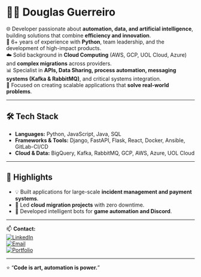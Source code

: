 # 👨‍💻 Douglas Guerreiro

🌐 Developer passionate about **automation, data, and artificial intelligence**, building solutions that combine **efficiency and innovation**.  
🚀 6+ years of experience with **Python**, team leadership, and the development of high-impact products.  
☁️ Solid background in **Cloud Computing** (AWS, GCP, UOL Cloud, Azure) and **complex migrations** across providers.  
📊 Specialist in **APIs, Data Sharing, process automation, messaging systems (Kafka & RabbitMQ)**, and critical systems integration.  
🎯 Focused on creating scalable applications that **solve real-world problems**.  

---

## 🛠️ Tech Stack
- **Languages:** Python, JavaScript, Java, SQL  
- **Frameworks & Tools:** Django, FastAPI, Flask, React, Docker, Ansible, GitLab-CI/CD  
- **Cloud & Data:** BigQuery, Kafka, RabbitMQ, GCP, AWS, Azure, UOL Cloud  

---

## 🌟 Highlights
- 💡 Built applications for large-scale **incident management and payment systems**.  
- 🔄 Led **cloud migration projects** with zero downtime.  
- 🤖 Developed intelligent bots for **game automation and Discord**.  

---

📫 **Contact:**  
[![LinkedIn](https://img.shields.io/badge/LinkedIn-0A66C2?style=flat&logo=linkedin&logoColor=white)](https://linkedin.com/in/yourusername)  
[![Email](https://img.shields.io/badge/Email-D14836?style=flat&logo=gmail&logoColor=white)](mailto:youremail@gmail.com)  
[![Portfolio](https://img.shields.io/badge/🌐%20Portfolio-000000?style=flat&logo=vercel&logoColor=white)](https://yourportfolio.com)  

---
⭐️ “**Code is art, automation is power.**”
